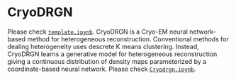 # CryoDRGN

Please check [`template.ipynb`](template.ipynb).
CryoDRGN is a Cryo-EM neural network-based method for heterogeneous reconstruction. Conventional methods for dealing heterogeneity uses descrete K means clustering. Instead, CryoDRGN learns a generative model for heterogeneous reconstruction giving a continuous distribution of density maps parameterized by a coordinate-based neural network. 
Please check [`Cryodrgn.ipynb`](Cryodrgn.ipynb).
